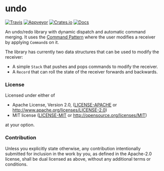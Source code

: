 # undo
[![Travis](https://travis-ci.org/evenorog/undo.svg?branch=master)](https://travis-ci.org/evenorog/undo)
[![Appveyor](https://ci.appveyor.com/api/projects/status/89qqvql6a0co558h/branch/master?svg=true)](https://ci.appveyor.com/project/evenorog/undo/branch/master)
[![Crates.io](https://img.shields.io/crates/v/undo.svg)](https://crates.io/crates/undo)
[![Docs](https://docs.rs/undo/badge.svg)](https://docs.rs/undo)

An undo/redo library with dynamic dispatch and automatic command merging.
It uses the [Command Pattern] where the user modifies a receiver by
applying `Command`s on it.

The library has currently two data structures that can be used to modify the receiver:

* A simple `Stack` that pushes and pops commands to modify the receiver.
* A `Record` that can roll the state of the receiver forwards and backwards.

[Command Pattern]: https://en.wikipedia.org/wiki/Command_pattern

### License

Licensed under either of

 * Apache License, Version 2.0, ([LICENSE-APACHE](LICENSE-APACHE) or http://www.apache.org/licenses/LICENSE-2.0)
 * MIT license ([LICENSE-MIT](LICENSE-MIT) or http://opensource.org/licenses/MIT)

at your option.

### Contribution

Unless you explicitly state otherwise, any contribution intentionally submitted
for inclusion in the work by you, as defined in the Apache-2.0 license, shall be dual licensed as above, without any
additional terms or conditions.
